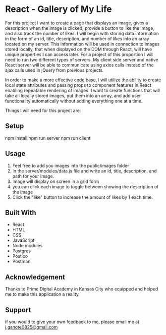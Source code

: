# React - Gallery of My Life

For this project I want to create a page that displays an image, gives a description when the image is clicked, provide a button to like the image, and also track the number of likes. I will begin with storing data information in the form of an id, title, description, and number of likes into an array located on my server. This information will be used in connection to images stored locally, that when displayed on the DOM through React, will have unique properties I can access later. For a project of this proportion I will need to run two different types of servers. My client side server and native React server will be able to communicate using axios calls instead of the ajax calls used in jQuery from previous projects.

In order to make a more effective code base, I will utilize the ability to create local state attributes and passing props to component features in React enabling repeatable rendering of images. I want to create functions that will take all locally stored images, put them into an array, and add user functionality automatically without adding everything one at a time.

Things I will need for this project are:

## Setup

npm install
npm run server
npm run client

## Usage 

1. Feel free to add you images into the public/images folder
2. In the server/modules/data.js file and write an id, title, description, and path for your image.
3. Image will display on screen in a grid form 
4. you can click each image to toggle between showing the description of the image
5. Click the "like" button to increase the amount of likes by 1 each time.

## Built With

- React
- HTML
- CSS
- JavaScript
- Node modules
- Postgres
- Postico
- Postman

## Acknowledgement

Thanks to Prime Digital Academy in Kansas City who equipped and helped me to make this application a reality.

## Support

if you would to give your own feedback to me, please email me at j.ganote0825@gmail.com
